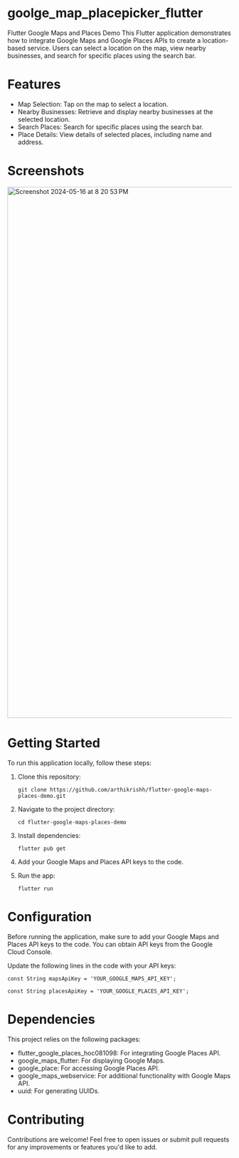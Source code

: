 # goolge_map_placepicker_flutter

Flutter Google Maps and Places Demo
This Flutter application demonstrates how to integrate Google Maps and Google Places APIs to create a location-based service. Users can select a location on the map, view nearby businesses, and search for specific places using the search bar.

# Features

 * Map Selection: Tap on the map to select a location.
 * Nearby Businesses: Retrieve and display nearby businesses at the selected location.
 * Search Places: Search for specific places using the search bar.
 * Place Details: View details of selected places, including name and address.


 # Screenshots

 <img width="1192" alt="Screenshot 2024-05-16 at 8 20 53 PM" src="https://github.com/arthikrishh/-goolge_map_placepicker_flutter/assets/116914004/7a2af4b7-8bb8-4608-93cc-86d17d525559">

 # Getting Started

 To run this application locally, follow these steps:

 1) Clone this repository:

      `git clone https://github.com/arthikrishh/flutter-google-maps-places-demo.git`

 2) Navigate to the project directory:

      `cd flutter-google-maps-places-demo`

 3) Install dependencies:

      `flutter pub get`

 4) Add your Google Maps and Places API keys to the code.

 5) Run the app:

      `flutter run`


 # Configuration

Before running the application, make sure to add your Google Maps and Places API keys to the code. You can obtain API keys from the Google Cloud Console.

Update the following lines in the code with your API keys:




`const String mapsApiKey = 'YOUR_GOOGLE_MAPS_API_KEY';`

`const String placesApiKey = 'YOUR_GOOGLE_PLACES_API_KEY';`





 # Dependencies

This project relies on the following packages:

 * flutter_google_places_hoc081098: For integrating Google Places API.
 * google_maps_flutter: For displaying Google Maps.
 * google_place: For accessing Google Places API.
 * google_maps_webservice: For additional functionality with Google Maps API.
 * uuid: For generating UUIDs.



 # Contributing

Contributions are welcome! Feel free to open issues or submit pull requests for any improvements or features you'd like to add.





      

